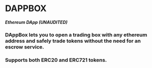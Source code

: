 # DAPPBOX  
##### Ethereum DApp (UNAUDITED)

### DAppBox lets you to open a trading box with any ethereum address and safely trade tokens without the need for an escrow service.  
### Supports both ERC20 and ERC721 tokens.

